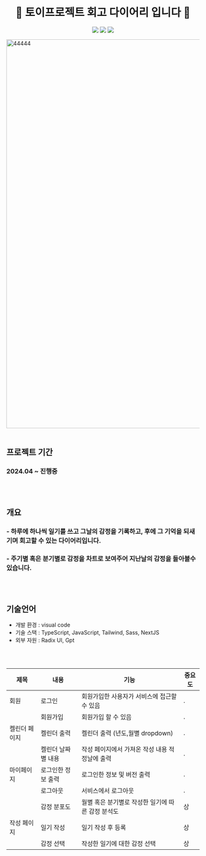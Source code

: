 <p align="center">
  <h1 align="center">🙌 토이프로젝트 회고 다이어리 입니다 🙌</h1>
  <p align="center">
 <img src="https://img.shields.io/badge/-NextJS-05122A?style=flat&logo=Next.js&logoColor=ffff"/>
    <img src="https://img.shields.io/badge/-TypeScript-05122A?style=flat&logo=Typescript&logoColor=blue"/>
    <img src="https://img.shields.io/badge/-SASS-05122A?style=flat&logo=Sass&logoColor=red"/>
</p>


<img width="1014" alt="44444" src="https://github.com/htkim97/Nextjs_diary/assets/52130444/0aea4a2c-5c3a-4af9-8473-d81eadb12b36">
<br/>
<br/>

## 프로젝트 기간

### 2024.04 ~ 진행중
<br/>
<br/>

## 개요


### - 하루에 하나씩 일기를 쓰고 그날의 감정을 기록하고, 후에 그 기억을 되새기며 회고할 수 있는 다이어리입니다.
### - 주기별 혹은 분기별로 감정을 차트로 보여주어 지난날의 감정을 돌아볼수있습니다.
<br/>
<br/>


## 기술언어

- 개발 환경 : visual code
- 기술 스택 : TypeScript, JavaScript, Tailwind, Sass, NextJS
- 외부 자원 : Radix UI, Gpt


<br/>
<br/>

|제목|내용|기능|중요도|
|---|---|---|---|
|회원|로그인|회원가입한 사용자가 서비스에 접근할 수 있음|.|
|    |회원가입|회원가입 할 수 있음|.|
|켈린더 페이지|켈린더 출력|켈린더 출력 (년도,월별 dropdown)|.|
|            |켈린더 날짜 별 내용|작성 페이지에서 가져온 작성 내용 적정날에 출력|.|
|마이페이지|로그인한 정보 출력|로그인한 정보 및 버전 출력|.|
|            |로그아웃|서비스에서 로그아웃|.|
|            |감정 분포도|월별 혹은 분기별로 작성한 일기에 따른 감정 분석도|상|
|작성 페이지|일기 작성|일기 작성 후 등록|상|
|          |감정 선택|작성한 일기에 대한 감정 선택|상|
